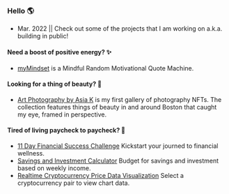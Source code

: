 ### Hello 🌎 #### 

- Mar. 2022 || Check out some of the projects that I am working on a.k.a. building in public! 

#### Need a boost of positive energy? ✨ ####
 - [myMindset](https://asiakay.github.io/quoteGenerator/) is a Mindful Random Motivational Quote Machine.

#### Looking for a thing of beauty? 🌺 ####
 - [Art Photography by Asia K](https://asiakay.github.io/artphotography/) is my first gallery of photography NFTs. The collection features things of beauty in and around Boston that caught my eye, framed in perspective.  

#### Tired of living paycheck to paycheck? 💸 ####  
  - [11 Day Financial Success Challenge](https://asiakay.github.io/https-PopularPreciousScriptinglanguages/) Kickstart your journed to financial wellness.
  - [Savings and Investment Calculator](https://asiakay.github.io/WhirlwindConfusedInterchangeability/) Budget for savings and investment based on weekly income. 
  - [Realtime Cryptocurrency Price Data Visualization](https://crypto-dashboard-deploy.herokuapp.com/) Select a cryptocurrency pair to view chart data.






